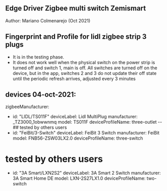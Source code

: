 ## Edge Driver Zigbee multi switch Zemismart

Author: Mariano Colmenarejo (Oct 2021)

## Fingerprint and Profile for lidl zigbee strip 3 plugs

 - It is in the testing phase.
 - It does not work well when the physical switch on the power strip is turned off and switch 1, main is off. All switches are turned off on  the device, but in the app, switches 2 and 3 do not update their off state until the periodic refresh arrives, adjusted every 3 minutes


## devices 04-oct-2021:
zigbeeManufacturer:
  - id: "LIDL/TS011F"
    deviceLabel: Lidl MultiPlug
    manufacturer: _TZ3000_1obwwnmq
    model: TS011F
    deviceProfileName: three-outlet
--## tested by others users
  - id: "FeiBit/3-Switch" 
    deviceLabel: FeiBit 3 Switch
    manufacturer: FeiBit
    model: FNB56-ZSW03LX2.0
    deviceProfileName: three-switch
# tested by others users
  - id: "3A Smart/LXN2S2" 
    deviceLabel: 3A Smart 2 Switch
    manufacturer: 3A Smart Home DE
    model: LXN-2S27LX1.0 
    deviceProfileName: two-switch
